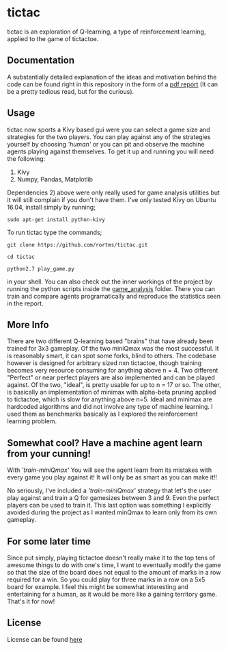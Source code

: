 # tictac

tictac is an exploration of Q-learning, a type of reinforcement learning, applied to the game of tictactoe.

## Documentation
A substantially detailed explanation of the ideas and motivation behind the code can be found right in this repository in
the form of a [pdf report](https://github.com/bb-blud/tictac/blob/master/report.pdf) (It can be a pretty tedious read, but for the curious).
## Usage
tictac now sports a Kivy based gui were you can select a game size and strategies for the two players. You can play against any of the strategies yourself by choosing _'human'_ or you can pit and observe the machine agents playing against themselves. To get it up and running you will need the following:

1) Kivy
2) Numpy, Pandas, Matplotlib

Dependencies 2) above were only really used for game analysis utilities but it will still complain if you don't have them. I've only tested Kivy on Ubuntu 16.04, install simply by running;

`sudo apt-get install python-kivy`

To run tictac type the commands;

`git clone https://github.com/rortms/tictac.git`

`cd tictac`

`python2.7 play_game.py`   

in your shell. You can also check out the inner workings of the project by running the python scripts inside the [game_analysis](https://github.com/rortms/tictac/tree/master/game_analysis) folder. There you can train and compare agents programatically and reproduce the statistics seen in the report.

## More Info
There are two different Q-learning based "brains" that have already been trained for 3x3 gameplay. Of the two miniQmax was the most successful. It is reasonably smart, it can spot some forks, blind to others. The codebase however is designed for arbitrary sized nxn tictactoe, though training becomes very resource consuming for anything above n = 4. Two different "Perfect" or near perfect players are also implemented and can be played against.  Of the two, "ideal", is pretty usable for up to n = 17 or so. The other, is basically an implementation of minimax with alpha-beta pruning applied to tictactoe, which is slow for anything above n=5. Ideal and minimax are hardcoded algorithms and did not involve any type of machine learning. I used them as benchmarks basically as I explored the reinforcement learning problem.

## Somewhat cool? Have a machine agent learn from your cunning!
With _'train-miniQmax'_ You will see the agent learn from its mistakes with every game you play against it! It will only be as smart as you can make it!!  

No seriously, I've included a _'train-miniQmax'_ strategy that let's the user play against and train a Q for gamesizes between 3 and 9. Even the perfect players can be used to train it. This last option was something I explicitly avoided during the project as I wanted minQmax to learn only from its own gameplay.


## For some later time
Since put simply, playing tictactoe doesn't really make it to the top tens of awesome things to do with one's time, I want to eventually modify the game so that the size of the board does not equal to the amount of marks in a row required for a win. So you could play for three marks in a row on a 5x5 board for example. I feel this might be somewhat interesting and entertaining for a human, as it would be more like a gaining territory game. That's it for now!

## License
License can be found [here](https://github.com/bb-blud/tictac/blob/master/license.txt)
